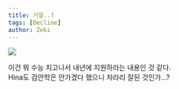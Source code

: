 ```yaml
---
title: 거절..?
tags: [Decline]
author: Zeki
---
```


![](/auslife/assets/images/blog/Canberra_Decline.png)
   
이건 뭐 수능 치고나서 내년에 지원하라는 내용인 것 같다.   
Hina도 검안학은 안가겠다 했으니 차라리 잘된 것인가...?   
